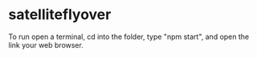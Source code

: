 # satelliteflyover
To run open a terminal, cd into the folder, type "npm start", and open the link your web browser.